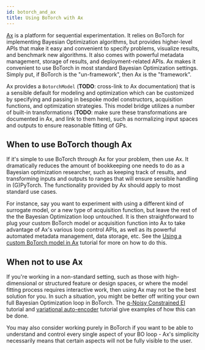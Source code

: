```yaml
---
id: botorch_and_ax
title: Using BoTorch with Ax
---
```


[Ax](https://github.com/facebook/Ax) is a platform for sequential
experimentation. It relies on BoTorch for implementing Bayesian Optimization
algorithms, but provides higher-level APIs that make it easy and convenient to
specify problems, visualize results, and benchmark new algorithms. It also comes
with powerful metadata management, storage of results, and deployment-related APIs.
Ax makes it convenient to use BoTorch in most standard Bayesian Optimization
settings. Simply put, if BoTorch is the "un-framework", then Ax is the "framework".

Ax provides a `BotorchModel` (**TODO**: cross-link to Ax documentation) that is
a sensible default for modeling and optimization which can be customized by
specifying and passing in bespoke model constructors, acquisition functions,
and optimization strategies.
This model bridge utilizes a number of built-in transformations (**TODO**: make
sure these transformations are documented in Ax, and link to them here), such
as normalizing input spaces and outputs to ensure reasonable fitting of GPs.

## When to use BoTorch though Ax

If it's simple to use BoTorch through Ax for your problem, then use Ax. It
dramatically reduces the amount of bookkeeping one needs to do as a Bayesian
optimization researcher, such as keeping track of results, and transforming
inputs and outputs to ranges that will ensure sensible handling in (G)PyTorch.
The functionality provided by Ax should apply to most standard use cases.

For instance, say you want to experiment with using a different kind of
surrogate model, or a new type of acquisition function, but leave the rest of
the the Bayesian Optimization loop untouched. It is then straightforward to plug
your custom BoTorch model or acquisition function into Ax to take advantage of
Ax's various loop control APIs, as well as its powerful automated metadata
management, data storage, etc. See the
[Using a custom BoTorch model in Ax](../tutorials/custom_botorch_model_in_ax)
tutorial for more on how to do this.

## When not to use Ax

If you're working in a non-standard setting, such as those with high-dimensional
or structured feature or design spaces, or where the model fitting process
requires interactive work, then using Ax may not be the best solution for you.
In such a situation, you might be better off writing your own full Bayesian
Optimization loop in BoTorch. The
[q-Noisy Constrained EI](../tutorials/closed_loop_botorch_only) tutorial and
[variational auto-encoder](../tutorials/vae_mnist) tutorial give examples of how
this can be done.

You may also consider working purely in BoTorch if you want to be able to
understand and control every single aspect of your BO loop - Ax's simplicity
necessarily means that certain aspects will not be fully visible to the user.
